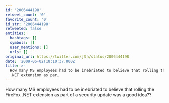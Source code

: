```yaml
---
id: '2006444198'
retweet_count: '0'
favorite_count: '0'
id_str: '2006444198'
retweeted: false
entities:
  hashtags: []
  symbols: []
  user_mentions: []
  urls: []
original_url: https://twitter.com/jth/status/2006444198
date: '2009-06-02T18:10:37.000Z'
title: >-
  How many MS employees had to be inebriated to believe that rolling the FireFox
  .NET extension as par…
---
```


How many MS employees had to be inebriated to believe that rolling the FireFox .NET extension as part of a security update was a good idea??
